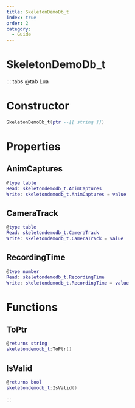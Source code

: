 ```yaml
---
title: SkeletonDemoDb_t
index: true
order: 2
category:
  - Guide
---
```


# SkeletonDemoDb_t

::: tabs
@tab Lua
# Constructor
```lua
SkeletonDemoDb_t(ptr --[[ string ]])
```
# Properties
## AnimCaptures 
```lua
@type table
Read: skeletondemodb_t.AnimCaptures
Write: skeletondemodb_t.AnimCaptures = value
```
## CameraTrack 
```lua
@type table
Read: skeletondemodb_t.CameraTrack
Write: skeletondemodb_t.CameraTrack = value
```
## RecordingTime 
```lua
@type number
Read: skeletondemodb_t.RecordingTime
Write: skeletondemodb_t.RecordingTime = value
```
# Functions
## ToPtr
```lua
@returns string
skeletondemodb_t:ToPtr()
```
## IsValid
```lua
@returns bool
skeletondemodb_t:IsValid()
```

:::